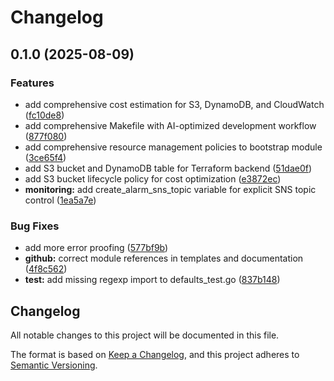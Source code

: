 # Changelog

## 0.1.0 (2025-08-09)


### Features

* add comprehensive cost estimation for S3, DynamoDB, and CloudWatch ([fc10de8](https://github.com/kbrockhoff/terraform-aws-s3backend/commit/fc10de88f17df2292a09d27efd62c9e5675d5679))
* add comprehensive Makefile with AI-optimized development workflow ([877f080](https://github.com/kbrockhoff/terraform-aws-s3backend/commit/877f080341157f636c64005124a4788d38e422fd))
* add comprehensive resource management policies to bootstrap module ([3ce65f4](https://github.com/kbrockhoff/terraform-aws-s3backend/commit/3ce65f4e8601fa081ce29b87cbc60f13a4492d2e))
* add S3 bucket and DynamoDB table for Terraform backend ([51dae0f](https://github.com/kbrockhoff/terraform-aws-s3backend/commit/51dae0f4b336fdfd890f81b2e5d8bf81492a47ba))
* add S3 bucket lifecycle policy for cost optimization ([e3872ec](https://github.com/kbrockhoff/terraform-aws-s3backend/commit/e3872ece2a333365982564dd389d0f7006b0363d))
* **monitoring:** add create_alarm_sns_topic variable for explicit SNS topic control ([1ea5a7e](https://github.com/kbrockhoff/terraform-aws-s3backend/commit/1ea5a7e43be2d70811d15c4592a5af098a6e7bbd))


### Bug Fixes

* add more error proofing ([577bf9b](https://github.com/kbrockhoff/terraform-aws-s3backend/commit/577bf9ba38082a9b44f18df301b47aab0a2bd112))
* **github:** correct module references in templates and documentation ([4f8c562](https://github.com/kbrockhoff/terraform-aws-s3backend/commit/4f8c562946894db3f222de8f2f2d03db17bfa850))
* **test:** add missing regexp import to defaults_test.go ([837b148](https://github.com/kbrockhoff/terraform-aws-s3backend/commit/837b148751f23b6bbe67aae16b76c6d620ed2e16))

## Changelog
All notable changes to this project will be documented in this file.

The format is based on [Keep a Changelog](https://keepachangelog.com/en/1.0.0/),
and this project adheres to [Semantic Versioning](https://semver.org/spec/v2.0.0.html).
